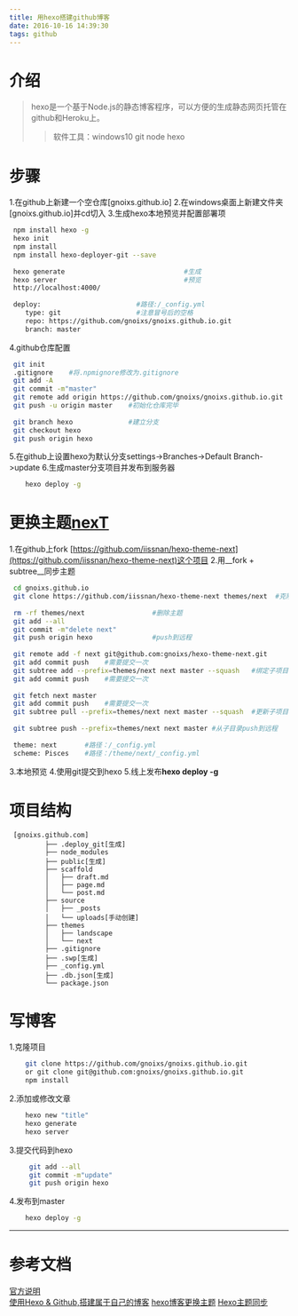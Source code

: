 ```yaml
---
title: 用hexo搭建github博客
date: 2016-10-16 14:39:30
tags: github
---
```


# 介绍
>hexo是一个基于Node.js的静态博客程序，可以方便的生成静态网页托管在github和Heroku上。
>>软件工具：windows10  git  node  hexo

# 步骤
1.在github上新建一个空仓库[gnoixs.github.io]
2.在windows桌面上新建文件夹[gnoixs.github.io]并cd切入
3.生成hexo本地预览并配置部署项 
```bash
 npm install hexo -g
 hexo init
 npm install
 npm install hexo-deployer-git --save
 
 hexo generate                              #生成
 hexo server                                #预览
 http://localhost:4000/
 
 deploy:                        #路径:/_config.yml                   
    type: git                   #注意冒号后的空格
    repo: https://github.com/gnoixs/gnoixs.github.io.git
    branch: master
```
4.github仓库配置
```bash
 git init
 .gitignore    #将.npmignore修改为.gitignore
 git add -A
 git commit -m"master"
 git remote add origin https://github.com/gnoixs/gnoixs.github.io.git
 git push -u origin master    #初始化仓库完毕
 
 git branch hexo              #建立分支
 git checkout hexo
 git push origin hexo
```
5.在github上设置hexo为默认分支settings->Branches->Default Branch->update
6.生成master分支项目并发布到服务器
```bash	
	hexo deploy -g
```
	
# 更换主题[nexT](http://theme-next.iissnan.com/)
1.在github上fork [https://github.com/iissnan/hexo-theme-next](https://github.com/iissnan/hexo-theme-next)这个项目
2.用__fork + subtree__同步主题
    
```bash
 cd gnoixs.github.io
 git clone https://github.com/iissnan/hexo-theme-next themes/next  #克隆主题
 
 rm -rf themes/next                 #删除主题
 git add --all
 git commit -m"delete next"
 git push origin hexo               #push到远程
 
 git remote add -f next git@github.com:gnoixs/hexo-theme-next.git
 git add commit push    #需要提交一次
 git subtree add --prefix=themes/next next master --squash   #绑定子项目
 git add commit push    #需要提交一次
 
 git fetch next master
 git add commit push    #需要提交一次
 git subtree pull --prefix=themes/next next master --squash  #更新子项目
 
 git subtree push --prefix=themes/next next master #从子目录push到远程
 
 theme: next       #路径：/_config.yml
 scheme: Pisces	   #路径：/theme/next/_config.yml
```
3.本地预览
4.使用git提交到hexo
5.线上发布**hexo deploy -g**

# 项目结构
	 [gnoixs.github.com]
             ├── .deploy_git[生成]
             ├── node_modules
             ├── public[生成]
             ├── scaffold
             │   ├── draft.md
             │   ├── page.md
             │   └── post.md
             ├── source 
             │   ├── _posts
             │   └── uploads[手动创建]
             ├── themes
             │   ├── landscape
             │   └── next
             ├── .gitignore
             ├── .swp[生成]  		
             ├── _config.yml
             ├── .db.json[生成] 
             └── package.json
				
# 写博客
1.克隆项目
 ```bash
     git clone https://github.com/gnoixs/gnoixs.github.io.git
	 or git clone git@github.com:gnoixs/gnoixs.github.io.git
     npm install
 ```
2.添加或修改文章
```bash
	hexo new "title"
	hexo generate
	hexo server
```
3.提交代码到hexo
```bash
	 git add --all
	 git commit -m"update"
	 git push origin hexo
```
4.发布到master
```bash
	hexo deploy -g
```

--------------------------------------------------------------------------------------------------------

# 参考文档
[官方说明](http://theme-next.iissnan.com/getting-started.html)	
[使用Hexo & Github,搭建属于自己的博客](https://segmentfault.com/a/1190000006749038)
[hexo博客更换主题](http://www.tuicool.com/articles/zeIZJzv)
[Hexo主题同步](http://w4lle.github.io/2016/06/06/Hexo-themes/)

		
		
		

